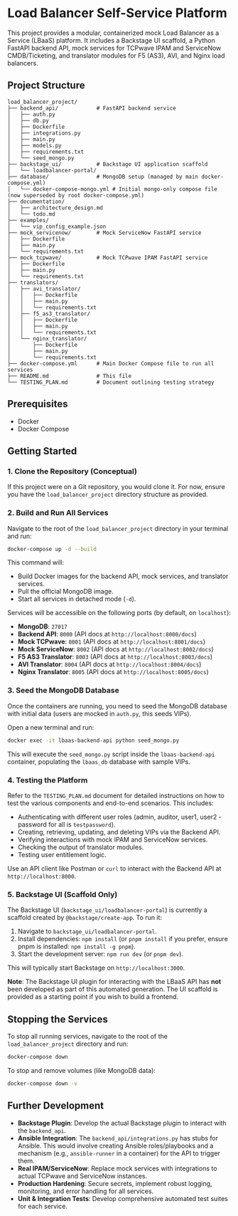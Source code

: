 # Load Balancer Self-Service Platform

This project provides a modular, containerized mock Load Balancer as a Service (LBaaS) platform. It includes a Backstage UI scaffold, a Python FastAPI backend API, mock services for TCPwave IPAM and ServiceNow CMDB/Ticketing, and translator modules for F5 (AS3), AVI, and Nginx load balancers.

## Project Structure

```
load_balancer_project/
├── backend_api/            # FastAPI backend service
│   ├── auth.py
│   ├── db.py
│   ├── Dockerfile
│   ├── integrations.py
│   ├── main.py
│   ├── models.py
│   ├── requirements.txt
│   └── seed_mongo.py
├── backstage_ui/           # Backstage UI application scaffold
│   └── loadbalancer-portal/
├── database/               # MongoDB setup (managed by main docker-compose.yml)
│   └── docker-compose-mongo.yml # Initial mongo-only compose file (now superseded by root docker-compose.yml)
├── documentation/
│   ├── architecture_design.md
│   └── todo.md
├── examples/
│   └── vip_config_example.json
├── mock_servicenow/        # Mock ServiceNow FastAPI service
│   ├── Dockerfile
│   ├── main.py
│   └── requirements.txt
├── mock_tcpwave/           # Mock TCPwave IPAM FastAPI service
│   ├── Dockerfile
│   ├── main.py
│   └── requirements.txt
├── translators/
│   ├── avi_translator/
│   │   ├── Dockerfile
│   │   ├── main.py
│   │   └── requirements.txt
│   ├── f5_as3_translator/
│   │   ├── Dockerfile
│   │   ├── main.py
│   │   └── requirements.txt
│   └── nginx_translator/
│       ├── Dockerfile
│       ├── main.py
│       └── requirements.txt
├── docker-compose.yml      # Main Docker Compose file to run all services
├── README.md               # This file
└── TESTING_PLAN.md         # Document outlining testing strategy
```

## Prerequisites

*   Docker
*   Docker Compose

## Getting Started

### 1. Clone the Repository (Conceptual)

If this project were on a Git repository, you would clone it. For now, ensure you have the `load_balancer_project` directory structure as provided.

### 2. Build and Run All Services

Navigate to the root of the `load_balancer_project` directory in your terminal and run:

```bash
docker-compose up -d --build
```

This command will:
*   Build Docker images for the backend API, mock services, and translator services.
*   Pull the official MongoDB image.
*   Start all services in detached mode (`-d`).

Services will be accessible on the following ports (by default, on `localhost`):
*   **MongoDB**: `27017`
*   **Backend API**: `8000` (API docs at `http://localhost:8000/docs`)
*   **Mock TCPwave**: `8001` (API docs at `http://localhost:8001/docs`)
*   **Mock ServiceNow**: `8002` (API docs at `http://localhost:8002/docs`)
*   **F5 AS3 Translator**: `8003` (API docs at `http://localhost:8003/docs`)
*   **AVI Translator**: `8004` (API docs at `http://localhost:8004/docs`)
*   **Nginx Translator**: `8005` (API docs at `http://localhost:8005/docs`)

### 3. Seed the MongoDB Database

Once the containers are running, you need to seed the MongoDB database with initial data (users are mocked in `auth.py`, this seeds VIPs).

Open a new terminal and run:

```bash
docker exec -it lbaas-backend-api python seed_mongo.py
```

This will execute the `seed_mongo.py` script inside the `lbaas-backend-api` container, populating the `lbaas_db` database with sample VIPs.

### 4. Testing the Platform

Refer to the `TESTING_PLAN.md` document for detailed instructions on how to test the various components and end-to-end scenarios. This includes:

*   Authenticating with different user roles (admin, auditor, user1, user2 - password for all is `testpassword`).
*   Creating, retrieving, updating, and deleting VIPs via the Backend API.
*   Verifying interactions with mock IPAM and ServiceNow services.
*   Checking the output of translator modules.
*   Testing user entitlement logic.

Use an API client like Postman or `curl` to interact with the Backend API at `http://localhost:8000`.

### 5. Backstage UI (Scaffold Only)

The Backstage UI (`backstage_ui/loadbalancer-portal`) is currently a scaffold created by `@backstage/create-app`. To run it:

1.  Navigate to `backstage_ui/loadbalancer-portal`.
2.  Install dependencies: `npm install` (or `pnpm install` if you prefer, ensure pnpm is installed: `npm install -g pnpm`).
3.  Start the development server: `npm run dev` (or `pnpm dev`).

This will typically start Backstage on `http://localhost:3000`.

**Note**: The Backstage UI plugin for interacting with the LBaaS API has **not** been developed as part of this automated generation. The UI scaffold is provided as a starting point if you wish to build a frontend.

## Stopping the Services

To stop all running services, navigate to the root of the `load_balancer_project` directory and run:

```bash
docker-compose down
```

To stop and remove volumes (like MongoDB data):

```bash
docker-compose down -v
```

## Further Development

*   **Backstage Plugin**: Develop the actual Backstage plugin to interact with the `backend_api`.
*   **Ansible Integration**: The `backend_api/integrations.py` has stubs for Ansible. This would involve creating Ansible roles/playbooks and a mechanism (e.g., `ansible-runner` in a container) for the API to trigger them.
*   **Real IPAM/ServiceNow**: Replace mock services with integrations to actual TCPwave and ServiceNow instances.
*   **Production Hardening**: Secure secrets, implement robust logging, monitoring, and error handling for all services.
*   **Unit & Integration Tests**: Develop comprehensive automated test suites for each service.

